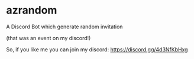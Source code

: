 # azrandom
A Discord Bot which generate random invitation

(that was an event on my discord!)

So, if you like me you can join my discord: https://discord.gg/4d3NfKbHxg
